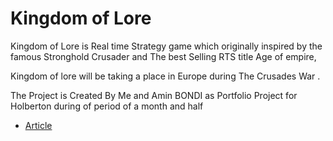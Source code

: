 # Kingdom of Lore
Kingdom of Lore is Real time Strategy game which originally inspired by the famous Stronghold Crusader and The best Selling RTS title Age of empire,

Kingdom of lore will be taking a place in Europe during The Crusades War .

The Project is Created By Me and 
Amin BONDI
 as Portfolio Project for 
Holberton
 during of period of a month and half

* [Article](https://midinfotn401.medium.com/the-end-of-journey-kingdom-of-lore-bb56a135fe23)
